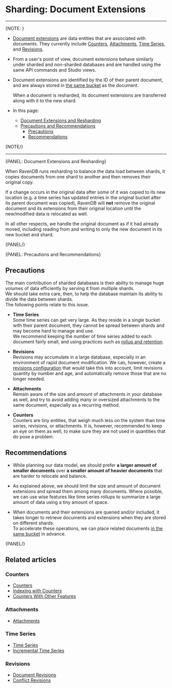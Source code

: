 ﻿# Sharding: Document Extensions
---

{NOTE: }

* [Document extensions](../document-extensions/overview-extensions) are 
  data entities that are associated with documents. They currently include 
  [Counters](../document-extensions/counters/overview), 
  [Attachments](../document-extensions/attachments/what-are-attachments), 
  [Time Series](../document-extensions/timeseries/overview), 
  and [Revisions](../document-extensions/revisions/overview).  

* From a user's point of view, document extensions behave similarly 
  under sharded and non-sharded databases and are handled using the 
  same API commands and Studio views.  

* Document extensions are identified by the ID of their parent document, 
  and are always stored in [the same bucket](../sharding/overview#document-extensions-storage) 
  as the document.  

     When a document is resharded, its document extensions are transferred 
     along with it to the new shard.  

* In this page:  
   * [Document Extensions and Resharding](../sharding/document-extensions#document-extensions-and-resharding)  
   * [Precautions and Recommendations](../sharding/document-extensions#precautions-and-recommendations)  
       * [Precautions](../sharding/document-extensions#precautions)  
       * [Recommendations](../sharding/document-extensions#recommendations)  

{NOTE/}

---

{PANEL: Document Extensions and Resharding}

When RavenDB runs resharding to balance the data load between shards, it copies 
documents from one shard to another and then removes their original copy.  

If a change occurs in the original data after some of it was copied to its 
new location (e.g. a time series has updated entries in the original bucket after 
its parent document was copied), RavenDB will **not** remove the original 
document and its extensions from their original location until the new/modified 
data is relocated as well.  

In all other respects, we handle the original document as if it had already moved, 
including reading from and writing to only the new document in its new bucket and shard.

{PANEL/}

{PANEL: Precautions and Recommendations}

## Precautions

The main contribution of sharded databases is their ability to manage huge 
volumes of data efficiently by serving it from multiple shards.  
We should take extra care, then, to help the database maintain its ability 
to divide the data between shards.  
The following points relate to this issue.  

* **Time Series**  
  Some time series can get very large. As they reside in a single bucket 
  with their parent document, they cannot be spread between shards and may 
  become hard to manage and use.  
  We recommend keeping the number of time series added to each document 
  fairly small, and using practices such as [rollup and retention](../document-extensions/timeseries/rollup-and-retention).  

* **Revisions**  
  Revisions may accumulate in a large database, especially in an 
  environment of rapid document modification. We can, however, create 
  a [revisions configuration](../document-extensions/revisions/overview#revisions-configuration) 
  that would take this into account, limit revisions quantity by number 
  and age, and automatically remove those that are no longer needed.  

* **Attachments**  
  Remain aware of the size and amount of attachments in your database as well, 
  and try to avoid adding many or oversized attachments to the same document, 
  especially as a recurring method.  
    
* **Counters**  
  Counters are tiny entities, that weigh much less on the system than 
  time series, revisions, or attachments. It is, however, recommended to 
  keep an eye on them as well, to make sure they are not used in quantities 
  that do pose a problem.  

## Recommendations

* While planning our data model, we should prefer **a larger amount of smaller 
  documents** over **a smaller amount of heavier documents** that are harder to 
  relocate and balance.  

* As explained above, we should limit the size and amount of document extensions 
  and spread them among many documents. Where possible, we can use wise features 
  like time series rollups to summarize a large amount of data using a tiny amount 
  of space.  

* When documents and their extensions are queried and/or included, it takes longer 
  to retrieve documents and extensions when they are stored on different shards.  
  To accelerate these operations, we can place related documents 
  [in the same bucket](../sharding/overview#pairing-documents) 
  in advance.  

{PANEL/}

## Related articles

### Counters
- [Counters](../document-extensions/counters/overview)
- [Indexing with Counters](../document-extensions/counters/indexing)
- [Counters With Other Features](../document-extensions/counters/counters-and-other-features#counters-and-other-features)

### Attachments
- [Attachments](../document-extensions/attachments/what-are-attachments)

### Time Series
- [Time Series](../document-extensions/timeseries/overview)
- [Incremental Time Series](../document-extensions/timeseries/incremental-time-series/overview)

### Revisions
- [Document Revisions](../document-extensions/revisions/overview)
- [Conflict Revisions](../document-extensions/revisions/client-api/operations/conflict-revisions-configuration)

